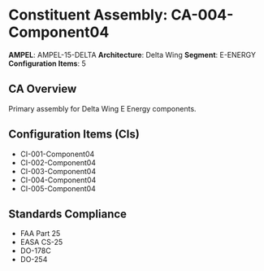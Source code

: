 # Constituent Assembly: CA-004-Component04

**AMPEL**: AMPEL-15-DELTA
**Architecture**: Delta Wing
**Segment**: E-ENERGY
**Configuration Items**: 5

## CA Overview
Primary assembly for Delta Wing E Energy components.

## Configuration Items (CIs)
- CI-001-Component04
- CI-002-Component04
- CI-003-Component04
- CI-004-Component04
- CI-005-Component04

## Standards Compliance
- FAA Part 25
- EASA CS-25
- DO-178C
- DO-254
